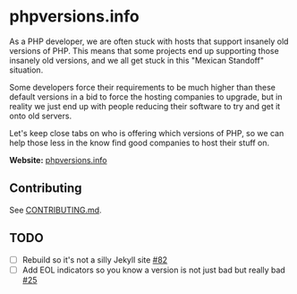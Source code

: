 # phpversions.info

As a PHP developer, we are often stuck with hosts that support insanely old versions of PHP. This means that some
projects end up supporting those insanely old versions, and we all get stuck in this "Mexican Standoff" situation.

Some developers force their requirements to be much higher than these default versions in a bid to force the hosting
companies to upgrade, but in reality we just end up with people reducing their software to try and get it onto old
servers.

Let's keep close tabs on who is offering which versions of PHP, so we can help those less in the know find
good companies to host their stuff on.

**Website:** [phpversions.info](http://phpversions.info)

## Contributing

See [CONTRIBUTING.md](CONTRIBUTING.md).

## TODO

- [ ] Rebuild so it's not a silly Jekyll site [#82](https://github.com/philsturgeon/phpversions.info/issues/82)
- [ ] Add EOL indicators so you know a version is not just bad but really bad [#25](https://github.com/philsturgeon/phpversions.info/issues/25)
